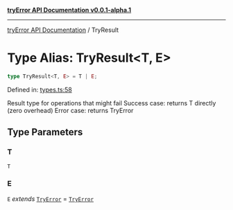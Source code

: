 [**tryError API Documentation v0.0.1-alpha.1**](../index.md)

---

[tryError API Documentation](../index.md) / TryResult

# Type Alias: TryResult\<T, E\>

```ts
type TryResult<T, E> = T | E;
```

Defined in: [types.ts:58](https://github.com/oconnorjohnson/try-error/blob/e3ae0308069a4fba073f4543d527ad76373db795/src/types.ts#L58)

Result type for operations that might fail
Success case: returns T directly (zero overhead)
Error case: returns TryError

## Type Parameters

### T

`T`

### E

`E` _extends_ [`TryError`](../interfaces/TryError.md) = [`TryError`](../interfaces/TryError.md)
